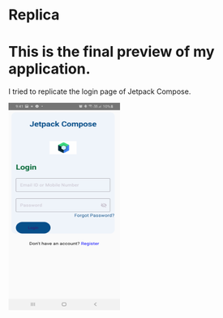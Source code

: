 # Replica

# This is the final preview of my application.

I tried to replicate the login page of Jetpack Compose.

<img src="Replica/replica_ss.png" alt="Initial Appearance" width="220" height="410">
